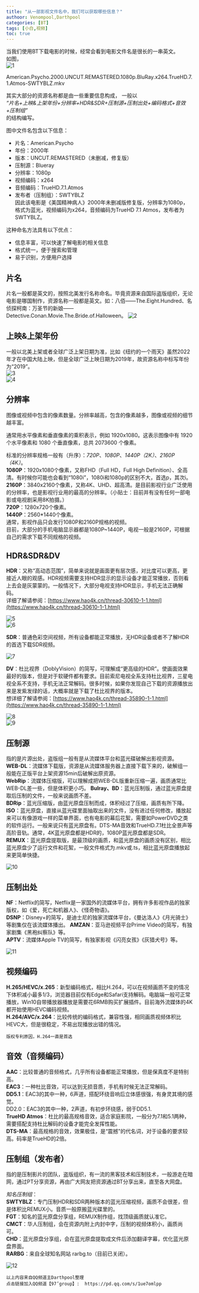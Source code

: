 ```yaml
---
title: "从一部影视文件名中，我们可以获取哪些信息？"
authoor: Venompool,Darthpool
categories: [BT]
tags: [小白,视频]
toc: true
---
```

  
当我们使用BT下载电影的时候，经常会看到电影文件名是很长的一串英文。  
如图，  
![1](https://cdn.venompool.fun/blog.v.fun/231204/1.png)  
  
American.Psycho.2000.UNCUT.REMASTERED.1080p.BluRay.x264.TrueHD.7.1.Atmos-SWTYBLZ.mkv
  
其实大部分的资源名称都是由一些重要信息构成， 
一般以  
*“片名+上映&上架年份+分辨率+HDR&SDR+压制源+压制出处+编码格式+音效+压制组”*   
的结构编写。 
  
图中文件名包含以下信息：  
  
* 片名：American.Psycho  
* 年份：2000年  
* 版本：UNCUT.REMASTERED（未删减，修复版）  
* 压制源：Blueray  
* 分辨率：1080p   
* 视频编码：x264  
* 音频编码：TrueHD.7.1.Atmos  
* 发布者（压制组）：SWTYBLZ  
因此该电影是《美国精神病人》2000年未删减版修复版，分辨率为1080p，格式为蓝光，视频编码为x264，音频编码为TrueHD 7.1 Atmos，发布者为SWTYBLZ。  
  
这种命名方法具有以下优点：
* 信息丰富，可以快速了解电影的相关信息  
* 格式统一，便于搜索和管理  
* 易于识别，方便用户选择  
  

## 片名
片名一般都是英文的，按照北美发行名称命名。毕竟资源来自国际盗版组织，无论电影是哪国制作，资源名称一般都是英文。如：八佰——The.Eight.Hundred、名侦探柯南：万圣节的新娘——Detective.Conan.Movie.The.Bride.of.Halloween。 
![2](https://cdn.venompool.fun/blog.v.fun/231204/2.jpg)
  
## 上映&上架年份
一般以北美上架或者全球广泛上架日期为准，比如《纽约的一个雨天》虽然2022年才在中国大陆上映，但是全球广泛上映日期为2019年，故资源名称中标写年份为“2019”。  
![3](https://cdn.venompool.fun/blog.v.fun/231204/3.jpg)  
![4](https://cdn.venompool.fun/blog.v.fun/231204/4.jpg)  
  
## 分辨率
图像或视频中包含的像素数量。分辨率越高，包含的像素越多，图像或视频的细节越丰富。  
  
通常用水平像素和垂直像素的乘积表示，例如 1920x1080。这表示图像中有 1920 个水平像素和 1080 个垂直像素，总共 2073600 个像素。  
  
标准的分辨率规格一般有（升序）：*720P*、*1080P*、*1440P（2K）*、*2160P（4K）*。  
**1080P**：1920x1080个像素，又称FHD（Full HD，Full High Definition）、全高清。有时候你可能也会看到“1080i”，1080i和1080p的区别不大，首选p，其次i。   
**2160P**：3840x2160个像素，又称4K、UHD、超高清。是目前影视行业广泛使用的分辨率，也是影视行业用的最高的分辨率。（小贴士：目前并有没有任何一部电影或电视剧采用8K拍摄。）   
**720P**：1280x720个像素。  
**1440P**：2560*1440个像素。     
通常，影视作品只会发行1080P和2160P规格的视频。   
目前，大部分的手机电脑显示器都是1080P~1440P，电视一般是2160P，可根据自己的需求下载不同规格的视频。  
  
## HDR&SDR&DV
  
**HDR**：又称“高动态范围”，简单来说就是画面更有层次感，对比度可以更高，更接近人眼的观感。HDR视频需要支持HDR显示的显示设备才能正常播放，否则看上去会是灰蒙蒙的。一般情况下，大部分电视支持HDR显示，手机无法正确解码。  
详细了解请参阅：[https://www.hao4k.cn/thread-30610-1-1.html](https://www.hao4k.cn/thread-30610-1-1.html)  
  
![5](https://cdn.venompool.fun/blog.v.fun/231204/5.jpg)    
![6](https://cdn.venompool.fun/blog.v.fun/231204/6.jpg)  
  
**SDR**：普通色彩空间视频，所有设备都能正常播放，无HDR设备或者不了解HDR的首选下载SDR视频。  
  
![7](https://cdn.venompool.fun/blog.v.fun/231204/7.jpg)  
  
**DV**：杜比视界（DoblyVision）的简写，可理解成“更高级的HDR”。使画面效果最好的版本，但是对于软硬件都有要求。目前索尼电视全系支持杜比视界，三星电视全系不支持，手机无法正常解码。很多时候，如果你发现自己下载的资源播放出来是发紫发绿的话，大概率就是下载了杜比视界的版本。  
想详细了解请参阅：[https://www.hao4k.cn/thread-35890-1-1.html](https://www.hao4k.cn/thread-35890-1-1.html)  
  
![8](https://cdn.venompool.fun/blog.v.fun/231204/8.jpg)  
![9](https://cdn.venompool.fun/blog.v.fun/231204/9.jpg)  
  
## 压制源
指的是片源出处，盗版组一般有是从流媒体平台和蓝光碟破解出影视资源。  
**WEB-DL**：流媒体下载版，资源是从流媒体服务器上直接下载下来的，破解组一般能在正版平台上架资源15min后破解出原资源。  
**WebRip**：流媒体压缩版，可以理解成把WEB-DL版重新压缩一遍，画质通常比WEB-DL差一些，但是体积更小巧。 
**Bulray、BD**：蓝光压制版，通过蓝光原盘提取后压制的文件，一般来说画质不差。  
**BDRip**：蓝光压缩版，由蓝光原盘压制而成，体积经过了压缩，画质有所下降。  
**ISO**：蓝光原盘，直接从蓝光碟里面抽取出来的文件，没有进过任何修改，播放起来可以有像游戏一样的菜单界面，也有电影的幕后花絮，需要如PowerDVD之类的软件运行。一般来说只有蓝光原盘有。DTS-MA音效和TrueHD.7.1杜比全景声等高阶音轨。通常，4K蓝光原盘都是HDR的，1080P蓝光原盘都是SDR。  
**REMUX**：蓝光原盘提取版，是最顶级的画质，和蓝光原盘的画质没有区别，相比蓝光原盘少了运行文件和花絮，一般文件格式为.mkv或.ts，相比蓝光原盘播放起来更简单快捷。  
  
![10](https://cdn.venompool.fun/blog.v.fun/231204/10.jpg)  
  
## 压制出处
**NF**：Netflix的简写，Netflix是一家国外的流媒体平台，拥有许多影视作品的独家版权，如《爱，死亡和机器人》、《怪奇物语》。  
**DSNP**：Disney+的简写，是迪士尼的独家流媒体平台，《曼达洛人》《月光骑士》等剧集仅在该流媒体播出。 
**AMZAN**：亚马逊视频平台Prime Video的简写，有独家剧集《黑袍纠察队》等。  
**APTV**：流媒体Apple TV的简写，有独家影视《闪亮女孩》《灰猎犬号》等。  
  
![11](https://cdn.venompool.fun/blog.v.fun/231204/11.webp)  
  
## 视频编码
  
**H.265/HEVC/x.265**：新型编码格式，相比H.264，可以在视频画质不变的情况下体积减小最多1/3，浏览器目前仅有Edge和Safari支持解码。电脑端一般可正常播放，Win10自带播放器播放是需要花6RMB购买扩展插件。目前海外流媒体的4K都开始使用HEVC编码视频。  
**H.264/AVC/x.264**：比较传统的编码格式，兼容性强，相同画质视频体积比HEVC大，但是很稳定，不易出现播放出错的情况。  
  
`版权专利原因，H.264一直是首选`
## 音效（音频编码）
**AAC**：比较普通的音频格式，几乎所有设备都能正常播放，但是保真度不是特别高。  
**EAC3**：一种杜比音效，可以达到无损音质，手机有时候无法正常解码。  
**DD5.1**：EAC3的其中一种，6声道，搭配环绕音响后立体感很强，有身灵其境的感觉。  
DD2.0：EAC3的其中一种，2声道，有初步环绕感，弱于DD5.1.  
**TrueHD Atmos**：杜比的最高规格音效，适合家庭影院，一般分为7.1和5.1两种，需要搭配支持杜比解码的设备才能完全发挥性能。  
**DTS-MA**：最高规格的音效，效果极佳，是“震撼”的代名词，对于设备的要求较高。码率是TrueHD的2倍。 

## 压制组（发布者）
指的是压制影片的团队，盗版组织，有一流的黑客技术和压制技术，一般游走在暗网，通过PT分享资源，再由广大网友把资源通过BT分享出来，直至各大网盘。  
  
*知名压制组*：  
**SWTYBLZ**：专门压制HDR和SDR两种版本的蓝光压缩视频，画质不会很差，但是体积比REMUX小。音质一般原搬蓝光碟里的。  
**FGT**：知名的蓝光原盘分享组，REMUX制作组，找顶级画质就认准它。  
**CMCT**：华人压制组，会在资源内附上内封中字，压制的视频体积小，画质尚可。  
**CHD**：蓝光原盘分享组，会在蓝光原盘提取成文件后添加翻译字幕，优化蓝光原盘界面。  
**RARBG**：来自全球知名网站 rarbg.to（目前已关闭）。   
  
![12](https://cdn.venompool.fun/blog.v.fun/231204/12.jpg)  


`以上内容来自QQ频道主Darthpool整理`  
`点击链接加入QQ频道【97’group】:  https://pd.qq.com/s/1ue7omlpp`